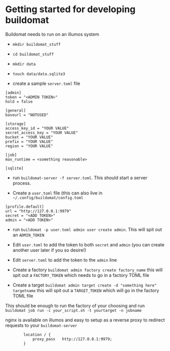 # Getting started for developing buildomat

Buildomat needs to run on an illumos system


- `mkdir buildomat_stuff`

- `cd buildomat_stuff`

- `mkdir data`

- `touch data/data.sqlite3`

- create a sample `server.toml` file

```
[admin]
token = "<ADMIN TOKEN>"
hold = false

[general]
baseurl = "NOTUSED"

[storage]
access_key_id = "YOUR VALUE"
secret_access_key = "YOUR VALUE"
bucket = "YOUR VALUE"
prefix = "YOUR VALUE"
region = "YOUR VALUE"

[job]
max_runtime = <something reasonable>

[sqlite]
````

- run `buildomat-server -f server.toml`. This should start a server process.

- Create a `user.toml` file (this can also live in `~/.config/buildomat/config.toml`
```
[profile.default]
url = "http://127.0.0.1:9979"
secret = "<ADD TOKEN>"
admin = "<ADD TOKEN>"
```
- run `buildomat -p user.toml admin user create admin`. This will spit out an `ADMIN_TOKEN`
- Edit `user.toml` to add the token to both `secret` and `admin` (you can create another user later if you so desire!)

- Edit `server.toml` to add the token to the `admin` line

- Create a factory `buildomat admin factory create factory_name` this will
spit out a `FACTORY_TOKEN` which needs to go in a factory TOML file

- Create a target `buildomat admin target create -d "something here" targetname`
this will spit out a `TARGET_TOKEN` which will go in the factory TOML file

This should be enough to run the factory of your choosing and run
`buildomat job run -c your_script.sh -t yourtarget -n jobname`

nginx is available on illumos and easy to setup as a reverse proxy to
redirect requests to your `buildomat-server`

```
        location / {
            proxy_pass   http://127.0.0.1:9979;
        }
```

